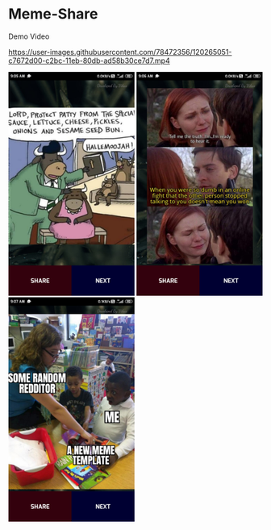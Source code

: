 # Meme-Share

Demo Video

https://user-images.githubusercontent.com/78472356/120265051-c7672d00-c2bc-11eb-80db-ad58b30ce7d7.mp4

<img src="app/Screenshot_2021-06-01-09-05-52-737_com.example.memeshare.jpg" width="250"> <img src="app/Screenshot_2021-06-01-09-06-56-111_com.example.memeshare.jpg" width="250"> <img src="app/Screenshot_2021-06-01-09-07-29-344_com.example.memeshare.jpg" width="250"> 
